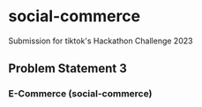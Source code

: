 # social-commerce
Submission for tiktok's Hackathon Challenge 2023

## Problem Statement 3
### E-Commerce (social-commerce)

